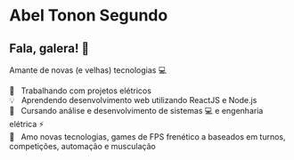 <!--
**altns/altns** is a ✨ _special_ ✨ repository because its `README.md` (this file) appears on your GitHub profile.

### Hi there 👋

Here are some ideas to get you started:

- 🔭 I’m currently working on ...
- 🌱 I’m currently learning ...
- 👯 I’m looking to collaborate on ...
- 🤔 I’m looking for help with ...
- 💬 Ask me about ...
- 📫 How to reach me: ...
- 😄 Pronouns: ...
- ⚡ Fun fact: ...
-->

# Abel Tonon Segundo

## Fala, galera! 👋
Amante de novas (e velhas) tecnologias :computer:

 :city_sunset: &nbsp; Trabalhando com projetos elétricos
 <br/> :bulb: &nbsp;  Aprendendo desenvolvimento web utilizando ReactJS e Node.js
 <br/> :clown_face: &nbsp; Cursando análise e desenvolvimento  de sistemas :computer: e engenharia elétrica :zap:
 <br/> 💬  &nbsp; Amo novas tecnologias, games de FPS frenético a baseados em turnos, competições, automação e musculação
